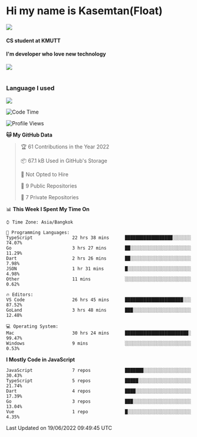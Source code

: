 # Hi my name is Kasemtan(Float)
![](https://64.media.tumblr.com/9c2a8f831efe8da556ffbf89cebb52c9/b86c1ab833a37e32-93/s1280x1920/d000dc22f75df64be2bc150f5fa69c4f6df6bb07.gifv)
#### CS student at KMUTT
#### I'm developer who love new technology
[![](https://github-readme-stats.vercel.app/api?username=FloatKasemtan&show_icons=true&theme=nightowl)]()
#
### Language I used
[![](https://github-readme-stats.vercel.app/api/top-langs/?username=FloatKasemtan&layout=compact&theme=nightowl)]()
<!--START_SECTION:waka-->
![Code Time](http://img.shields.io/badge/Code%20Time-469%20hrs%2031%20mins-blue)

![Profile Views](http://img.shields.io/badge/Profile%20Views-0-blue)

**🐱 My GitHub Data** 

> 🏆 61 Contributions in the Year 2022
 > 
> 📦 67.1 kB Used in GitHub's Storage 
 > 
> 🚫 Not Opted to Hire
 > 
> 📜 9 Public Repositories 
 > 
> 🔑 7 Private Repositories  
 > 
📊 **This Week I Spent My Time On** 

```text
⌚︎ Time Zone: Asia/Bangkok

💬 Programming Languages: 
TypeScript               22 hrs 38 mins      ██████████████████░░░░░░░   74.07% 
Go                       3 hrs 27 mins       ██░░░░░░░░░░░░░░░░░░░░░░░   11.29% 
Dart                     2 hrs 26 mins       ██░░░░░░░░░░░░░░░░░░░░░░░   7.98% 
JSON                     1 hr 31 mins        █░░░░░░░░░░░░░░░░░░░░░░░░   4.98% 
Other                    11 mins             ░░░░░░░░░░░░░░░░░░░░░░░░░   0.62%

🔥 Editors: 
VS Code                  26 hrs 45 mins      ██████████████████████░░░   87.52% 
GoLand                   3 hrs 48 mins       ███░░░░░░░░░░░░░░░░░░░░░░   12.48%

💻 Operating System: 
Mac                      30 hrs 24 mins      ████████████████████████░   99.47% 
Windows                  9 mins              ░░░░░░░░░░░░░░░░░░░░░░░░░   0.53%

```

**I Mostly Code in JavaScript** 

```text
JavaScript               7 repos             ███████░░░░░░░░░░░░░░░░░░   30.43% 
TypeScript               5 repos             █████░░░░░░░░░░░░░░░░░░░░   21.74% 
Dart                     4 repos             ████░░░░░░░░░░░░░░░░░░░░░   17.39% 
Go                       3 repos             ███░░░░░░░░░░░░░░░░░░░░░░   13.04% 
Vue                      1 repo              █░░░░░░░░░░░░░░░░░░░░░░░░   4.35%

```



 Last Updated on 19/06/2022 09:49:45 UTC
<!--END_SECTION:waka-->
<!--
**FloatKasemtan/FloatKasemtan** is a ✨ _special_ ✨ repository because its `README.md` (this file) appears on your GitHub profile.

Here are some ideas to get you started:

- 🔭 I’m currently working on ...
- 🌱 I’m currently learning ...
- 👯 I’m looking to collaborate on ...
- 🤔 I’m looking for help with ...
- 💬 Ask me about ...
- 📫 How to reach me: ...
- 😄 Pronouns: ...
- ⚡ Fun fact: ...
-->

